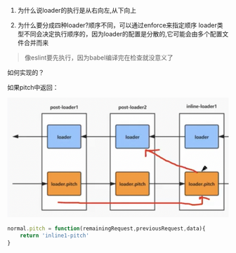 1. 为什么说loader的执行是从右向左,从下向上

2. 为什么要分成四种loader?顺序不同，可以通过enforce来指定顺序
loader类型不同会决定执行顺序的，因为loader的配置是分散的,它可能会由多个配置文件合并而来
> 像eslint要先执行，因为babel编译完在检查就没意义了

如何实现的？


如果pitch中返回：

![](2024-12-27-21-53-52.png)

```js
normal.pitch = function(remainingRequest,previousRequest,data){
    return 'inline1-pitch'
}
```
